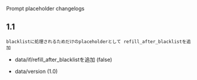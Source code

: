 Prompt placeholder changelogs

## 1.1
```
blacklistに処理されるためだけのplaceholderとして refill_after_blacklistを追加
```

+ data/if/refill_after_blacklistを追加 (false)
- data/version (1.0)
